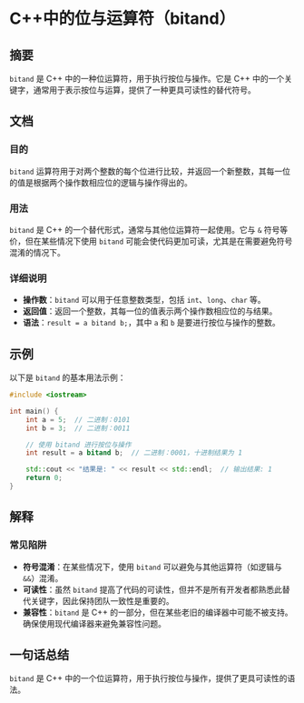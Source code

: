 <!--
Meta Description: # C++中的位与运算符（bitand） ## 摘要 `bitand` 是 C++ 中的一种位运算符，用于执行按位与操作。它是 C++ 中的一个关键字，通常用于表示按位与运算，提供了一种更具可读性的替代符号。 ## 文档 ### 目的 `bitand` 运算符用于对两个整数的每个位进行比较，并返回一...
Meta Keywords: bitand, int, result, 二进制, 用于执行按位与操作
-->

# C++中的位与运算符（bitand）

## 摘要
`bitand` 是 C++ 中的一种位运算符，用于执行按位与操作。它是 C++ 中的一个关键字，通常用于表示按位与运算，提供了一种更具可读性的替代符号。

## 文档
### 目的
`bitand` 运算符用于对两个整数的每个位进行比较，并返回一个新整数，其每一位的值是根据两个操作数相应位的逻辑与操作得出的。

### 用法
`bitand` 是 C++ 的一个替代形式，通常与其他位运算符一起使用。它与 `&` 符号等价，但在某些情况下使用 `bitand` 可能会使代码更加可读，尤其是在需要避免符号混淆的情况下。

### 详细说明
- **操作数**：`bitand` 可以用于任意整数类型，包括 `int`、`long`、`char` 等。
- **返回值**：返回一个整数，其每一位的值表示两个操作数相应位的与结果。
- **语法**：`result = a bitand b;`，其中 `a` 和 `b` 是要进行按位与操作的整数。

## 示例
以下是 `bitand` 的基本用法示例：

```cpp
#include <iostream>

int main() {
    int a = 5;  // 二进制：0101
    int b = 3;  // 二进制：0011

    // 使用 bitand 进行按位与操作
    int result = a bitand b;  // 二进制：0001，十进制结果为 1

    std::cout << "结果是: " << result << std::endl;  // 输出结果: 1
    return 0;
}
```

## 解释
### 常见陷阱
- **符号混淆**：在某些情况下，使用 `bitand` 可以避免与其他运算符（如逻辑与 `&&`）混淆。
- **可读性**：虽然 `bitand` 提高了代码的可读性，但并不是所有开发者都熟悉此替代关键字，因此保持团队一致性是重要的。
- **兼容性**：`bitand` 是 C++ 的一部分，但在某些老旧的编译器中可能不被支持。确保使用现代编译器来避免兼容性问题。

## 一句话总结
`bitand` 是 C++ 中的一个位运算符，用于执行按位与操作，提供了更具可读性的语法。